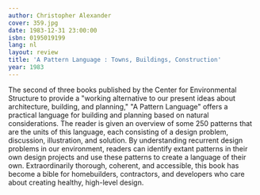 ```yaml
---
author: Christopher Alexander
cover: 359.jpg
date: 1983-12-31 23:00:00
isbn: 0195019199
lang: nl
layout: review
title: 'A Pattern Language : Towns, Buildings, Construction'
year: 1983
---
```

The second of three books published by the Center for Environmental Structure to provide a "working alternative to our present ideas about architecture, building, and planning," "A Pattern Language" offers a practical language for building and planning based on natural considerations. The reader is given an overview of some 250 patterns that are the units of this language, each consisting of a design problem, discussion, illustration, and solution. By understanding recurrent design problems in our environment, readers can identify extant patterns in their own design projects and use these patterns to create a language of their own. Extraordinarily thorough, coherent, and accessible, this book has become a bible for homebuilders, contractors, and developers who care about creating healthy, high-level design.
